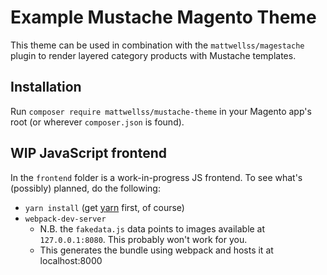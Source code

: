 # Example Mustache Magento Theme

This theme can be used in combination with the `mattwellss/magestache` plugin to render layered category products with Mustache templates.

## Installation

Run `composer require mattwellss/mustache-theme` in your Magento app's root (or wherever `composer.json` is found).

## WIP JavaScript frontend

In the `frontend` folder is a work-in-progress JS frontend. To see what's (possibly) planned, do the following:

* `yarn install` (get [yarn](https://yarnpkg.com/en/docs/install) first, of course)
* `webpack-dev-server`
  * N.B. the `fakedata.js` data points to images available at `127.0.0.1:8080`. This probably won't work for you.
  * This generates the bundle using webpack and hosts it at localhost:8000